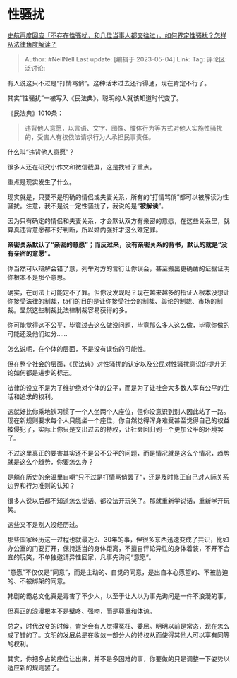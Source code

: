 # 性骚扰
[史航再度回应「不存在性骚扰，和几位当事人都交往过」，如何界定性骚扰？怎样从法律角度解读？](https://www.zhihu.com/question/598821617/answer/3011956284)

> Author: #NellNell
> Last update: [编辑于 2023-05-04]
> Link:
> Tag: 
> 评论区:
> 泛讨论:

有人说这只不过是“打情骂俏”。这种话术过去还行得通，现在肯定不行了。

其实“性骚扰”一被写入《民法典》，聪明的人就该知道时代变了。

《民法典》1010条：

> 违背他人意愿，以言语、文字、图像、肢体行为等方式对他人实施性骚扰的，受害人有权依法请求行为人承担民事责任。

什么叫“违背他人意愿”？

很多人还在研究小作文和微信截屏，这是找错了重点。

重点是现实发生了什么。

现实就是，只要不是明确的情侣或夫妻关系，所有的“打情骂俏”都可以被解读为性骚扰。注意，我不是说一定性骚扰了，我说的是“**被解读**”。

因为只有确定的情侣和夫妻关系，才会默认双方有亲密的意愿，在这些关系里，就算真违背意愿都不好判断，所以婚内强奸才这么难定罪。

**亲密关系默认了“亲密的意愿”；而反过来，没有亲密关系的背书，默认的就是“没有亲密的意愿”。**

你当然可以辩解会错了意，列举对方的言行让你误会，甚至搬出更确凿的证据证明你根本不是那个意思。

确实，在司法上可能定不了罪。但你没发现吗？现在越来越多的指证人根本没想让你接受法律的制裁，ta们的目的是让你接受社会的制裁、舆论的制裁、市场的制裁。显然这些制裁比法律制裁容易获得的多。

你可能觉得这不公平，毕竟过去这么做没问题，毕竟那么多人这么做，毕竟你做的可能还没他们过分……

怎么说呢，在个体的层面，不是没有误伤的可能性。

但在整个社会的层面，《民法典》对性骚扰的认定以及公民对性骚扰意识的提升无论如何都是进步的标志。

法律的设立不是为了维护绝对个体的公平，而是为了让社会大多数人享有公平的生活和追求的权利。

这就好比你乘地铁习惯了一个人坐两个人座位，但你没意识到别人因此站了一路。现在新规则要求每个人只能坐一个座位，你自然觉得浑身难受甚至觉得自己的权益被侵犯了，实际上你只是交出过去的特权，让社会回归到一个更加公平的环境罢了。

不过这里真正的要害其实还不是公不公平的问题，而是情况就是这么个情况，趋势就是这么个趋势，你要怎么办？

是躺在历史的余温里自嘲“只不过是打情骂俏罢了“，还是及时修正自己对人际关系边界和行为准则的认知？

很多人说以后都不知道怎么说话、都没法开玩笑了。那就重新学说话，重新学开玩笑。

这些又不是别人没经历过。

那些国家经历这一过程也就最近2、30年的事，但很多东西迅速变成了共识，比如办公室的门要打开，保持适当的身体距离，不擅自评论异性的身体着装，不开不合宜的玩笑，不单独邀请异性回家，凡事先询问“意愿”。

“意愿”不仅仅是“同意”，而是主动的、自觉的同意，是出自本心愿望的、不被胁迫的、不被绑架的同意。

韩剧的霸总文化真是毒害了不少人，以至于让人以为事先询问是一件不浪漫的事。

但真正的浪漫根本不是壁咚、强吻，而是尊重和体谅。

总之，时代改变的时候，肯定会有人觉得冤枉、委屈。明明以前是常态，现在怎么成了错的了。文明的发展总是在收敛一部分人的特权从而使得其他人可以享有同等的权利。

其实，你把多占的座位让出来，并不是多困难的事，你要做的只是调整一下姿势以适应新的规则罢了。